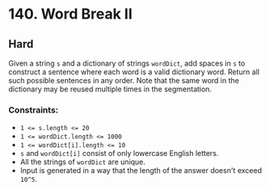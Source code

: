 # 140. Word Break II

## Hard

Given a string `s` and a dictionary of strings `wordDict`, add spaces in `s` to construct a sentence where each word is
a valid dictionary word. Return all such possible sentences in any order. Note that the same word in the dictionary may
be reused multiple times in the segmentation.

### Constraints:

- `1 <= s.length <= 20`
- `1 <= wordDict.length <= 1000`
- `1 <= wordDict[i].length <= 10`
- `s` and `wordDict[i]` consist of only lowercase English letters.
- All the strings of `wordDict` are unique.
- Input is generated in a way that the length of the answer doesn't exceed `10^5`.
